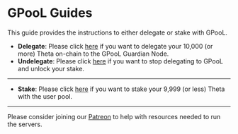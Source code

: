 # GPooL Guides

This guide provides the instructions to either delegate or stake with GPooL.

- **Delegate**: Please click [here](./docs/DELEGATE.md) if you want to delegate your 10,000 (or more) Theta on-chain to the GPooL Guardian Node.
- **Undelegate**: Please click [here](./docs/WITHDRAW_DELEGATION.md) if you want to stop delegating to GPooL and unlock your stake.

---
- **Stake**: Please click [here](./docs/STAKE.md) if you want to stake your 9,999 (or less) Theta with the user pool. 
---
Please consider joining our [Patreon](https://www.patreon.com/GPooL) to help with resources needed to run the servers.
